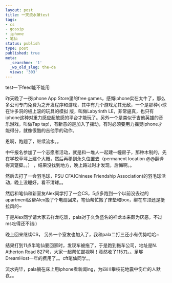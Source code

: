 ```yaml
---
layout: post
title: 一天流水兼test
tags:
- cs
- gossip
- iphone
- 笔仙
status: publish
type: post
published: true
meta:
  _searchme: '1'
  _wp_old_slug: the-da
  views: '303'
---
```

test一下feed能不能用

昨天晚了一夜iphone App Store里的free games，感慨iphone实在太牛了，那么多公司专门免费为之开发程序和游戏，其中有几个游戏尤其无敌，一个是那种小球在许多洞的板上滚的玩具的模拟 版，叫做Labyrinth LE，非常逼真，也只有iphone这种对重力感应超敏感的平台才能玩了。另外一个是类似于吉他英雄的音乐游戏，叫做Tap tap!，有新意的是加入了摇动，有时必须要用力摇晃iphone才能得分，就像很酷的吉他手的动作。

恩啊，跑题了，继续流水。。

中午报名参加了一个志愿者活动，就是和一堆人一起建一幢房子，那种木制的，先在学校草坪上建个大概，然后再移到永久位置去（permanent location @@翻译得真蹩脚。。） ，结果没找到地方，晚上路过时才发现，后悔啊。。

然后去打了一会羽毛球，PSU CFA(Chinese Friendship Association)的羽毛球活动，晚上没睡好，看不清球。。

然后和笔仙和新室友Alex同学打了一会CS，5点多跑到一个以前没去过的apartment区帮Alex搬了个电扇回来，笔仙帮忙搬了床垫和box，绑在车顶还是挺拉风的~

于是Alex同学请大家去祥龙吃饭，pala对于久负盛名的祥龙本来颇为厌恶，不过ms吃得还不错:)

晚上回来继续CS， 另外一个室友也加入了，我和pala二打三还小有优势哈哈~

结果打到11点半笔仙要回家时，发现车被拖了，于是跑到拖车公司，地址是N. Atherton Road 827号，大家一起帮忙鄙视啊！竟然收了115刀。。足够DreamHost一年的费用了。。cft笔仙同学。。

流水完毕，pala躺在床上用iphone看新闻ing，为四川攀枝花地震中伤亡的人默哀。。
